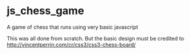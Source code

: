 # js_chess_game
A game of chess that runs using very basic javascript

This was all done from scratch. But the basic design must be credited to http://vincentperrin.com/cr/css3/css3-chess-board/
